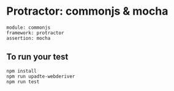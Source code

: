 # Protractor: commonjs & mocha

    module: commonjs
    framework: protractor
    assertion: mocha

## To run your test

    npm install
    npm run upadte-webderiver
    npm run test
